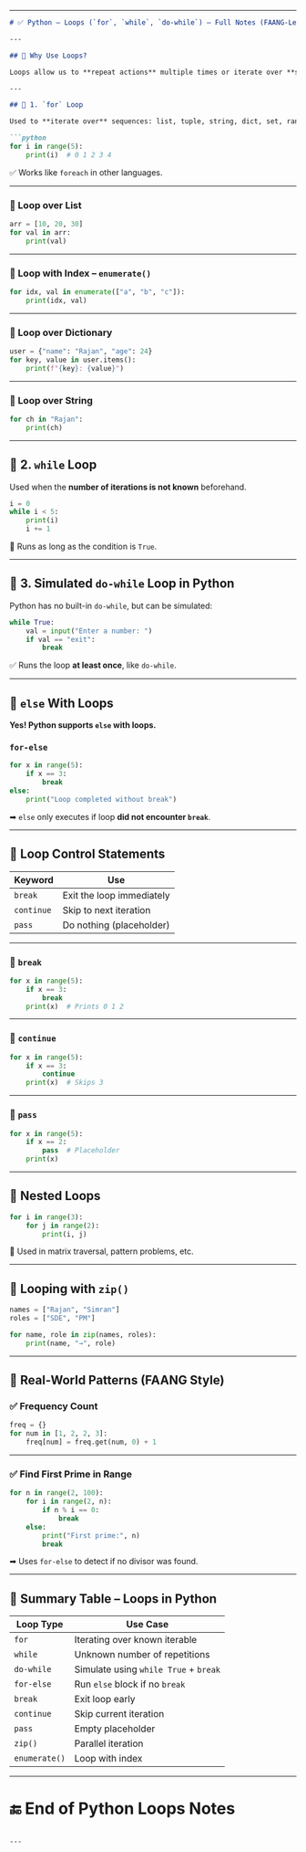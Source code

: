 

---

````markdown
# ✅ Python – Loops (`for`, `while`, `do-while`) – Full Notes (FAANG-Level)

---

## 🔹 Why Use Loops?

Loops allow us to **repeat actions** multiple times or iterate over **sequences** (like list, string, dict, etc.).

---

## 🔸 1. `for` Loop

Used to **iterate over** sequences: list, tuple, string, dict, set, range, etc.

```python
for i in range(5):
    print(i)  # 0 1 2 3 4
````

✅ Works like `foreach` in other languages.

---

### 🔹 Loop over List

```python
arr = [10, 20, 30]
for val in arr:
    print(val)
```

---

### 🔹 Loop with Index – `enumerate()`

```python
for idx, val in enumerate(["a", "b", "c"]):
    print(idx, val)
```

---

### 🔹 Loop over Dictionary

```python
user = {"name": "Rajan", "age": 24}
for key, value in user.items():
    print(f"{key}: {value}")
```

---

### 🔹 Loop over String

```python
for ch in "Rajan":
    print(ch)
```

---

## 🔸 2. `while` Loop

Used when the **number of iterations is not known** beforehand.

```python
i = 0
while i < 5:
    print(i)
    i += 1
```

📌 Runs as long as the condition is `True`.

---

## 🔸 3. Simulated `do-while` Loop in Python

Python has no built-in `do-while`, but can be simulated:

```python
while True:
    val = input("Enter a number: ")
    if val == "exit":
        break
```

✅ Runs the loop **at least once**, like `do-while`.

---

## 🔹 `else` With Loops

**Yes! Python supports `else` with loops.**

### `for-else`

```python
for x in range(5):
    if x == 3:
        break
else:
    print("Loop completed without break")
```

➡ `else` only executes if loop **did not encounter `break`**.

---

## 🔹 Loop Control Statements

| Keyword    | Use                       |
| ---------- | ------------------------- |
| `break`    | Exit the loop immediately |
| `continue` | Skip to next iteration    |
| `pass`     | Do nothing (placeholder)  |

---

### 🔸 `break`

```python
for x in range(5):
    if x == 3:
        break
    print(x)  # Prints 0 1 2
```

---

### 🔸 `continue`

```python
for x in range(5):
    if x == 3:
        continue
    print(x)  # Skips 3
```

---

### 🔸 `pass`

```python
for x in range(5):
    if x == 2:
        pass  # Placeholder
    print(x)
```

---

## 🔹 Nested Loops

```python
for i in range(3):
    for j in range(2):
        print(i, j)
```

📌 Used in matrix traversal, pattern problems, etc.

---

## 🔹 Looping with `zip()`

```python
names = ["Rajan", "Simran"]
roles = ["SDE", "PM"]

for name, role in zip(names, roles):
    print(name, "→", role)
```

---

## 🔹 Real-World Patterns (FAANG Style)

### ✅ Frequency Count

```python
freq = {}
for num in [1, 2, 2, 3]:
    freq[num] = freq.get(num, 0) + 1
```

---

### ✅ Find First Prime in Range

```python
for n in range(2, 100):
    for i in range(2, n):
        if n % i == 0:
            break
    else:
        print("First prime:", n)
        break
```

➡ Uses `for-else` to detect if no divisor was found.

---

## 🔹 Summary Table – Loops in Python

| Loop Type     | Use Case                              |
| ------------- | ------------------------------------- |
| `for`         | Iterating over known iterable         |
| `while`       | Unknown number of repetitions         |
| `do-while`    | Simulate using `while True` + `break` |
| `for-else`    | Run `else` block if no `break`        |
| `break`       | Exit loop early                       |
| `continue`    | Skip current iteration                |
| `pass`        | Empty placeholder                     |
| `zip()`       | Parallel iteration                    |
| `enumerate()` | Loop with index                       |

---

# 🔚 End of Python Loops Notes

```

---


```
